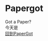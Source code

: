 # Papergot
Got a Paper?<br>
今天是<script>document.getElementById("demo").innerHTML = Date(year, month, day, hours, minutes, seconds, milliseconds);</script><br>
<a href="http://www.papergot.com" target="_blank">回到PaperGot</a><br>
